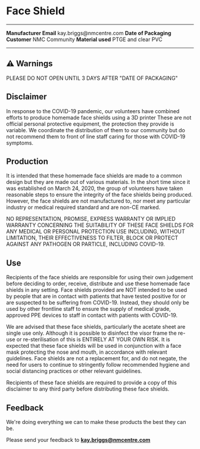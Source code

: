Face Shield
===========

  ------------------------ --------------------------
  **Manufacturer Email**   kay.briggs\@nmcentre.com
  **Date of Packaging**    
  **Customer**             NMC Community
  **Material used**        PTGE and clear PVC
  ------------------------ --------------------------

⚠️ Warnings 
-----------

PLEASE DO NOT OPEN UNTIL 3 DAYS AFTER "DATE OF PACKAGING"

## Disclaimer

In response to the COVID-19 pandemic, our volunteers have
combined efforts to produce homemade face shields using a 3D printer
These are not official personal protective equipment, the protection they provide is variable.
We coordinate the distribution of them to our community but do not recommend them to front of line staff caring for those with COVID-19 symptoms.

Production
----------

It is intended that these homemade face shields are made to a common
design but they are made out of various materials. In the short time
since it was established on March 24, 2020, the group of volunteers have
taken reasonable steps to ensure the integrity of the face shields being
produced. However, the face shields are not manufactured to, nor meet
any particular industry or medical required standard and are non-CE
marked.

NO REPRESENTATION, PROMISE, EXPRESS WARRANTY OR IMPLIED WARRANTY
CONCERNING THE SUITABILITY OF THESE FACE SHIELDS FOR ANY MEDICAL OR
PERSONAL PROTECTION USE INCLUDING, WITHOUT LIMITATION, THEIR
EFFECTIVENESS TO FILTER, BLOCK OR PROTECT AGAINST ANY PATHOGEN OR
PARTICLE, INCLUDING COVID-19.

Use 
---

Recipients of the face shields are responsible for using their own
judgement before deciding to order, receive, distribute and use these
homemade face shields in any setting. Face shields provided are NOT
intended to be used by people that are in contact with patients that
have tested positive for or are suspected to be suffering from COVID-19.
Instead, they should only be used by other frontline staff to ensure the
supply of medical grade, approved PPE devices to staff in contact with
patients with COVID-19.

We are advised that these face shields, particularly the acetate sheet are single use only. 
Although it is possible to disinfect the visor frame the re-use or re-sterilisation of this is ENTIRELY AT YOUR OWN RISK. It is expected that these face shields will be used in
conjunction with a face mask protecting the nose and mouth, in
accordance with relevant guidelines. Face shields are not a replacement
for, and do not negate, the need for users to continue to stringently
follow recommended hygiene and social distancing practices or other relevant guidelines.

Recipients of these face shields are required to provide a copy of this
disclaimer to any third party before distributing these face shields.

Feedback
--------

We're doing everything we can to make these products the best they can
be.

Please send your feedback to
**[kay.briggs\@nmcentre.com](mailto:kay.briggs@nmcentre.com)**
